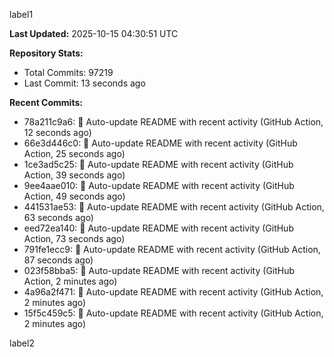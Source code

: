 
label1 
<!-- ACTIVITY_START -->
**Last Updated:** 2025-10-15 04:30:51 UTC

**Repository Stats:**
- Total Commits: 97219
- Last Commit: 13 seconds ago

**Recent Commits:**
- 78a211c9a6: 🤖 Auto-update README with recent activity (GitHub Action, 12 seconds ago)
- 66e3d446c0: 🤖 Auto-update README with recent activity (GitHub Action, 25 seconds ago)
- 1ce3ad5c25: 🤖 Auto-update README with recent activity (GitHub Action, 39 seconds ago)
- 9ee4aae010: 🤖 Auto-update README with recent activity (GitHub Action, 49 seconds ago)
- 441531ae53: 🤖 Auto-update README with recent activity (GitHub Action, 63 seconds ago)
- eed72ea140: 🤖 Auto-update README with recent activity (GitHub Action, 73 seconds ago)
- 791fe1ecc9: 🤖 Auto-update README with recent activity (GitHub Action, 87 seconds ago)
- 023f58bba5: 🤖 Auto-update README with recent activity (GitHub Action, 2 minutes ago)
- 4a96a2f471: 🤖 Auto-update README with recent activity (GitHub Action, 2 minutes ago)
- 15f5c459c5: 🤖 Auto-update README with recent activity (GitHub Action, 2 minutes ago)
<!-- ACTIVITY_END -->

label2
